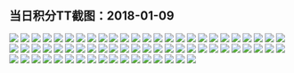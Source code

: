 ## 当日积分TT截图：2018-01-09
![](../../data/2018-01/2018-01-09/005_1.3/005-10.jpg)
![](../../data/2018-01/2018-01-09/005_1.3/005-11.jpg)
![](../../data/2018-01/2018-01-09/005_1.3/005-13.jpg)
![](../../data/2018-01/2018-01-09/005_1.3/005-12.jpg)
![](../../data/2018-01/2018-01-09/005_1.3/005-15.jpg)
![](../../data/2018-01/2018-01-09/005_1.3/005-14.jpg)
![](../../data/2018-01/2018-01-09/005_1.3/005-3.jpg)
![](../../data/2018-01/2018-01-09/005_1.3/005-2.jpg)
![](../../data/2018-01/2018-01-09/005_1.3/005-1.jpg)
![](../../data/2018-01/2018-01-09/005_1.3/005-5.jpg)
![](../../data/2018-01/2018-01-09/005_1.3/005-4.jpg)
![](../../data/2018-01/2018-01-09/005_1.3/005-6.jpg)
![](../../data/2018-01/2018-01-09/005_1.3/005-7.jpg)
![](../../data/2018-01/2018-01-09/005_1.3/005-9.jpg)
![](../../data/2018-01/2018-01-09/005_1.3/005-8.jpg)
![](../../data/2018-01/2018-01-09/003_7.6/003-3.jpg)
![](../../data/2018-01/2018-01-09/003_7.6/003-2.jpg)
![](../../data/2018-01/2018-01-09/003_7.6/003-1.jpg)
![](../../data/2018-01/2018-01-09/006_2.4/006-2.jpg)
![](../../data/2018-01/2018-01-09/006_2.4/006-3.jpg)
![](../../data/2018-01/2018-01-09/006_2.4/006-1.jpg)
![](../../data/2018-01/2018-01-09/006_2.4/006-4.jpg)
![](../../data/2018-01/2018-01-09/006_2.4/006-5.jpg)
![](../../data/2018-01/2018-01-09/006_2.4/006-7.jpg)
![](../../data/2018-01/2018-01-09/006_2.4/006-6.jpg)
![](../../data/2018-01/2018-01-09/006_2.4/006-11.jpg)
![](../../data/2018-01/2018-01-09/006_2.4/006-10.jpg)
![](../../data/2018-01/2018-01-09/006_2.4/006-12.jpg)
![](../../data/2018-01/2018-01-09/006_2.4/006-13.jpg)
![](../../data/2018-01/2018-01-09/006_2.4/006-8.jpg)
![](../../data/2018-01/2018-01-09/006_2.4/006-9.jpg)
![](../../data/2018-01/2018-01-09/001_1.6/001-7.jpg)
![](../../data/2018-01/2018-01-09/001_1.6/001-6.jpg)
![](../../data/2018-01/2018-01-09/001_1.6/001-4.jpg)
![](../../data/2018-01/2018-01-09/001_1.6/001-5.jpg)
![](../../data/2018-01/2018-01-09/001_1.6/001-1.jpg)
![](../../data/2018-01/2018-01-09/001_1.6/001-2.jpg)
![](../../data/2018-01/2018-01-09/001_1.6/001-3.jpg)
![](../../data/2018-01/2018-01-09/001_1.6/001-8.jpg)
![](../../data/2018-01/2018-01-09/002_1.7/002-6.jpg)
![](../../data/2018-01/2018-01-09/002_1.7/002-7.jpg)
![](../../data/2018-01/2018-01-09/002_1.7/002-5.jpg)
![](../../data/2018-01/2018-01-09/002_1.7/002-4.jpg)
![](../../data/2018-01/2018-01-09/002_1.7/002-1.jpg)
![](../../data/2018-01/2018-01-09/002_1.7/002-3.jpg)
![](../../data/2018-01/2018-01-09/002_1.7/002-2.jpg)
![](../../data/2018-01/2018-01-09/002_1.7/002-10.jpg)
![](../../data/2018-01/2018-01-09/002_1.7/002-9.jpg)
![](../../data/2018-01/2018-01-09/002_1.7/002-8.jpg)
![](../../data/2018-01/2018-01-09/004_2.7/004-1.jpg)
![](../../data/2018-01/2018-01-09/004_2.7/004-3.jpg)
![](../../data/2018-01/2018-01-09/004_2.7/004-2.jpg)
![](../../data/2018-01/2018-01-09/004_2.7/004-6.jpg)
![](../../data/2018-01/2018-01-09/004_2.7/004-7.jpg)
![](../../data/2018-01/2018-01-09/004_2.7/004-5.jpg)
![](../../data/2018-01/2018-01-09/004_2.7/004-4.jpg)
![](../../data/2018-01/2018-01-09/004_2.7/004-18.jpg)
![](../../data/2018-01/2018-01-09/004_2.7/004-12.jpg)
![](../../data/2018-01/2018-01-09/004_2.7/004-13.jpg)
![](../../data/2018-01/2018-01-09/004_2.7/004-11.jpg)
![](../../data/2018-01/2018-01-09/004_2.7/004-10.jpg)
![](../../data/2018-01/2018-01-09/004_2.7/004-14.jpg)
![](../../data/2018-01/2018-01-09/004_2.7/004-15.jpg)
![](../../data/2018-01/2018-01-09/004_2.7/004-17.jpg)
![](../../data/2018-01/2018-01-09/004_2.7/004-16.jpg)
![](../../data/2018-01/2018-01-09/004_2.7/004-9.jpg)
![](../../data/2018-01/2018-01-09/004_2.7/004-8.jpg)
